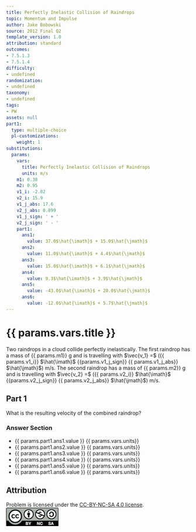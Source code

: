 ```yaml
---
title: Perfectly Inelastic Collision of Raindrops
topic: Momentum and Impulse
author: Jake Bobowski
source: 2012 Final Q2
template_version: 1.0
attribution: standard
outcomes:
- 7.5.1.3
- 7.5.1.4
difficulty:
- undefined
randomization:
- undefined
taxonomy:
- undefined
tags:
- PW
assets: null
part1:
  type: multiple-choice
  pl-customizations:
    weight: 1
substitutions:
  params:
    vars:
      title: Perfectly Inelastic Collision of Raindrops
      units: m/s
    m1: 0.38
    m2: 0.95
    v1_i: -2.82
    v2_i: 15.9
    v1_j_abs: 17.6
    v2_j_abs: 0.899
    v1_j_sign: ' + '
    v2_j_sign: ' - '
    part1:
      ans1:
        value: 37.0$\hat{\imath}$ + 15.0$\hat{\jmath}$
      ans2:
        value: 11.0$\hat{\imath}$ + 4.4$\hat{\jmath}$
      ans3:
        value: 15.0$\hat{\imath}$ + 6.1$\hat{\jmath}$
      ans4:
        value: 9.3$\hat{\imath}$ + 3.9$\hat{\jmath}$
      ans5:
        value: -43.0$\hat{\imath}$ + 20.0$\hat{\jmath}$
      ans6:
        value: -12.0$\hat{\imath}$ + 5.7$\hat{\jmath}$
---
```

# {{ params.vars.title }}
Two raindrops in a cloud collide perfectly inelastically. The first raindrop has a mass of {{ params.m1}} g and is travelling with $\vec{v_1} =$ ({{ params.v1_i}} $\hat{\imath}$ {{params.v1_j_sign}} {{ params.v1_j_abs}} $\hat{\jmath}$) m/s.
The second raindrop has a mass of {{ params.m2}} g and is travelling with $\vec{v_2} =$ ({{ params.v2_i}} $\hat{\imath}$ {{params.v2_j_sign}} {{ params.v2_j_abs}} $\hat{\jmath}$) m/s.
## Part 1

What is the resulting velocity of the combined raindrop?

### Answer Section

- {{ params.part1.ans1.value }} {{ params.vars.units}}
- {{ params.part1.ans2.value }} {{ params.vars.units}}
- {{ params.part1.ans3.value }} {{ params.vars.units}}
- {{ params.part1.ans4.value }} {{ params.vars.units}}
- {{ params.part1.ans5.value }} {{ params.vars.units}}
- {{ params.part1.ans6.value }} {{ params.vars.units}}

## Attribution

Problem is licensed under the [CC-BY-NC-SA 4.0 license](https://creativecommons.org/licenses/by-nc-sa/4.0/).<br> ![The Creative Commons 4.0 license requiring attribution-BY, non-commercial-NC, and share-alike-SA license.](https://raw.githubusercontent.com/firasm/bits/master/by-nc-sa.png)